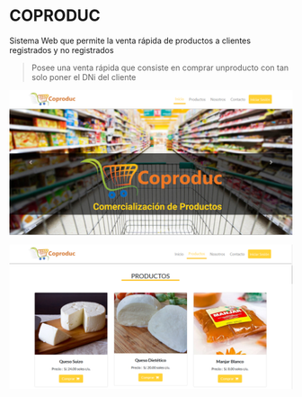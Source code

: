 # COPRODUC


Sistema Web que permite la venta rápida de productos a clientes registrados y no registrados

> Posee una venta rápida que consiste en comprar unproducto con tan solo poner el DNi del cliente

![image web page 1](https://raw.githubusercontent.com/JoseSp95/coproduc/master/github1.PNG)


![image web page 2](https://raw.githubusercontent.com/JoseSp95/coproduc/master/github2.PNG)